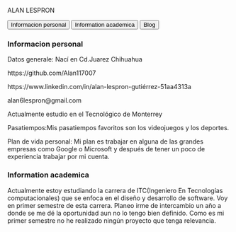 <!DOCTYPE html>
<html>
<head>
</head>
<body>

<p>ALAN LESPRON</p>

<div class="tab">
  <button class="tablinks" onclick="openCity(event, 'Informacion personal')">Informacion personal</button>
  <button class="tablinks" onclick="openCity(event, 'Information academica ')">Information academica </button>
  <button class="tablinks" onclick="openCity(event, 'Blog')">Blog</button>
</div>

<div id="Informacion personal" class="tabcontent">
  <h3>Informacion personal</h3>
  <p>Datos generale: Nací en Cd.Juarez Chihuahua
  	<p>https://github.com/Alan117007
	<p>https://www.linkedin.com/in/alan-lespron-gutiérrez-51aa4313a
	<p>alan6lespron@gmail.com
	<p>Actualmente estudio en el Tecnológico de Monterrey
	<p>Pasatiempos:Mis pasatiempos favoritos son los videojuegos y los deportes.
	<p>Plan de vida personal: Mi plan es trabajar en alguna de las grandes empresas como Google o Microsoft y 	después de tener un poco de experiencia trabajar por mi cuenta.</p>
</div>

<div id="Information academica " class="tabcontent">
  <h3>Information academica </h3>
  <p>Actualmente estoy estudiando la carrera de ITC(Ingeniero En Tecnologías computacionales) que se enfoca en el diseño y desarrollo de software. Voy en primer semestre de esta carrera.
Planeo irme de intercambio un año a donde se me dé la oportunidad aun no lo tengo bien definido. 
Como es mi primer semestre  no he realizado ningún proyecto que tenga relevancia. </p> 
</div>


</html> 
